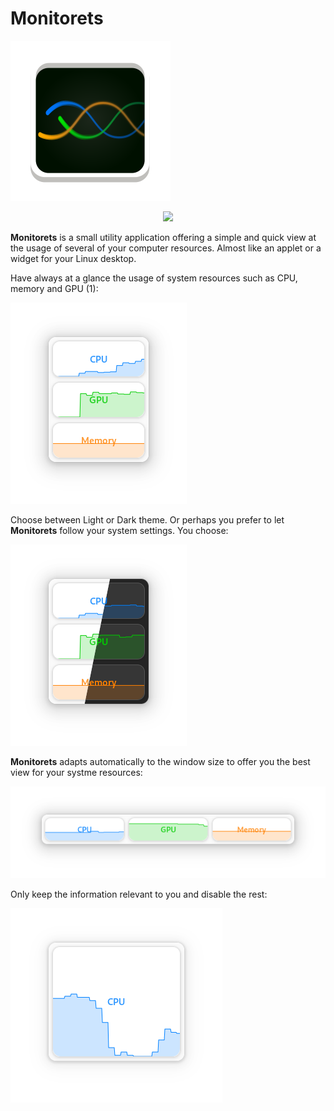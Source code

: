 # Monitorets

![icon](data/icons/hicolor/scalable/apps/org.github.jorchube.gpumonitor.svg)

<p align="center">
<img src="https://github.com/jorchube/monitorets/blob/master/data/icons/hicolor/scalable/apps/org.github.jorchube.gpumonitor.svg" />
</p>


**Monitorets** is a small utility application offering a simple and quick view at the usage of several of your computer resources. Almost like an applet or a widget for your Linux desktop.


Have always at a glance the usage of system resources such as CPU, memory and GPU (1):

![light window](screenshots/1.png)

Choose between Light or Dark theme. Or perhaps you prefer to let **Monitorets** follow your system settings. You choose:

![themes](screenshots/5.png)


**Monitorets** adapts automatically to the window size to offer you the best view for your systme resources:

![adaptability](screenshots/3.png)


Only keep the information relevant to you and disable the rest:


![configurability](screenshots/6.png)
